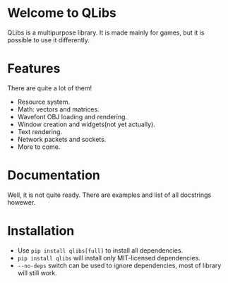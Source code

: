 # Welcome to QLibs
QLibs is a multipurpose library.
It is made mainly for games, but it is possible to use it differently.

# Features
There are quite a lot of them!
* Resource system.
* Math: vectors and matrices.
* Wavefont OBJ loading and rendering.
* Window creation and widgets(not yet actually).
* Text rendering.
* Network packets and sockets.
* More to come.

# Documentation
Well, it is not quite ready.
There are examples and list of all docstrings howewer.

# Installation
* Use `pip install qlibs[full]` to install all dependencies.
* `pip install qlibs` will install only MIT-licensed dependencies.
* `--no-deps` switch can be used to ignore dependencies, most of library will still work.

